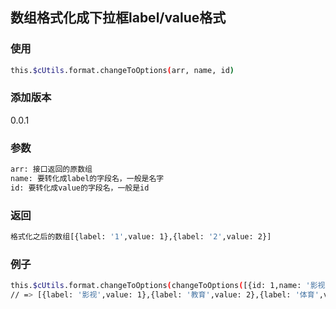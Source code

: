 ## 数组格式化成下拉框label/value格式

### 使用
```bash
this.$cUtils.format.changeToOptions(arr, name, id)
```

### 添加版本
0.0.1

### 参数
```bash
arr: 接口返回的原数组
name: 要转化成label的字段名，一般是名字
id: 要转化成value的字段名，一般是id
```

### 返回
```bash
格式化之后的数组[{label: '1',value: 1},{label: '2',value: 2}]
```

### 例子
```bash
this.$cUtils.format.changeToOptions(changeToOptions([{id: 1,name: '影视'},{id: 2,name: '教育'},{id: 3,name: '体育'}],'name','id')
// => [{label: '影视',value: 1},{label: '教育',value: 2},{label: '体育',value: 3}]
```

